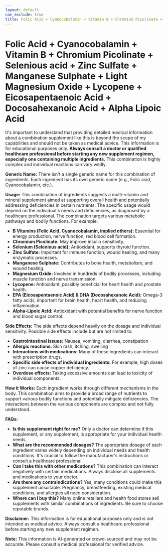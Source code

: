 ```yaml
---
layout: default
nav_exclude: true
title: Folic Acid + Cyanocobalamin + Vitamin B + Chromium Picolinate + Selenious acid + Zinc Sulfate + Manganese Sulphate + Light Magnesium Oxide + Lycopene + Eicosapentaenoic Acid + Docosahexanoic Acid + Alpha Lipoic Acid
---
```


# Folic Acid + Cyanocobalamin + Vitamin B + Chromium Picolinate + Selenious acid + Zinc Sulfate + Manganese Sulphate + Light Magnesium Oxide + Lycopene + Eicosapentaenoic Acid + Docosahexanoic Acid + Alpha Lipoic Acid

It's important to understand that providing detailed medical information about a combination supplement like this is beyond the scope of my capabilities and should not be taken as medical advice.  This information is for educational purposes only.  **Always consult a doctor or qualified healthcare professional before starting any new supplement regimen, especially one containing multiple ingredients.**  This combination is highly complex and individual reactions can vary wildly.


**Generic Name:**  There isn't a single generic name for this combination of ingredients.  Each ingredient has its own generic name (e.g., Folic acid, Cyanocobalamin, etc.).


**Usage:** This combination of ingredients suggests a multi-vitamin and mineral supplement aimed at supporting overall health and potentially addressing deficiencies in certain nutrients. The specific usage would depend on the individual's needs and deficiencies, as diagnosed by a healthcare professional.  The combination targets various metabolic pathways and bodily functions.  For example:

* **B Vitamins (Folic Acid, Cyanocobalamin, implied others):** Essential for energy production, nerve function, red blood cell formation.
* **Chromium Picolinate:** May improve insulin sensitivity.
* **Selenium (Selenious acid):** Antioxidant, supports thyroid function.
* **Zinc Sulfate:** Important for immune function, wound healing, and many enzymatic processes.
* **Manganese Sulphate:**  Contributes to bone health, metabolism, and wound healing.
* **Magnesium Oxide:** Involved in hundreds of bodily processes, including muscle function and nerve transmission.
* **Lycopene:** Antioxidant, possibly beneficial for heart health and prostate health.
* **EPA (Eicosapentaenoic Acid) & DHA (Docosahexanoic Acid):** Omega-3 fatty acids, important for brain health, heart health, and reducing inflammation.
* **Alpha-Lipoic Acid:** Antioxidant with potential benefits for nerve function and blood sugar control.


**Side Effects:**  The side effects depend heavily on the dosage and individual sensitivity.  Possible side effects include but are not limited to:

* **Gastrointestinal issues:** Nausea, vomiting, diarrhea, constipation
* **Allergic reactions:** Skin rash, itching, swelling
* **Interactions with medications:**  Many of these ingredients can interact with prescription drugs.
* **Specific side effects of individual ingredients:**  For example, high doses of zinc can cause copper deficiency.
* **Overdose effects:**  Taking excessive amounts can lead to toxicity of individual components.


**How it Works:** Each ingredient works through different mechanisms in the body.  This combination aims to provide a broad range of nutrients to support various bodily functions and potentially mitigate deficiencies.  The interactions between the various components are complex and not fully understood.


**FAQs:**

* **Is this supplement right for me?** Only a doctor can determine if this supplement, or any supplement, is appropriate for your individual health needs.
* **What are the recommended dosages?** The appropriate dosage of each ingredient varies widely depending on individual needs and health conditions.  It's crucial to follow the manufacturer's instructions or consult a healthcare professional.
* **Can I take this with other medications?**  This combination can interact negatively with certain medications.  Always disclose all supplements and medications to your doctor.
* **Are there any contraindications?**  Yes, many conditions could make this supplement unsuitable.  Pregnancy, breastfeeding, existing medical conditions, and allergies all need consideration.
* **Where can I buy this?**  Many online retailers and health food stores sell supplements with similar combinations of ingredients.  Be sure to choose reputable brands.



**Disclaimer:** This information is for educational purposes only and is not intended as medical advice. Always consult a healthcare professional before starting any new supplement regimen.


**Note:** This information is AI-generated or crowd-sourced and may not be accurate. Please consult a medical professional for verified advice.